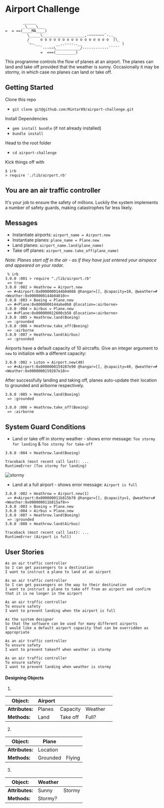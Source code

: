 # Airport Challenge

```
        ______
        _\____\___
=  = ==(____MA____)
          \_____\___________________,-~~~~~~~`-.._
          /     o o o o o o o o o o o o o o o o  |\_
          `~-.__       __..----..__                  )
                `---~~\___________/------------`````
                =  ===(_________)
```

This programme controls the flow of planes at an airport. The planes can land and take off provided that the weather is sunny. Occasionally it may be stormy, in which case no planes can land or take off.

## Getting Started

Clone this repo
- `git clone git@github.com:Mintar89/airport-challenge.git`

Install Dependencies
- `gem install bundle` (if not already installed)
- `bundle install`

Head to the root folder
- `cd airport-challenge`

Kick things off with

 ```Shell
$ irb
> require './lib/airport.rb'
```

## You are an air traffic controller

It's your job to ensure the safety of millions. Luckily the system implements a number of safety guards, making catastrophes far less likely.


## Messages

- Instantiate airports: `airport_name = Airport.new`
- Instantiate planes: `plane_name = Plane.new`
- Land planes: `airport_name.land(plane_name)`
- Take off planes: `airport_name.take_off(plane_name)`

_Note: Planes start off in the air - as if they have just entered your airspace and appeared on your radar._

```
 % irb
3.0.0 :001 > require "./lib/airport.rb"
 => true 
3.0.0 :002 > Heathrow = Airport.new
 => #<Airport:0x0000000144b04088 @hangar=[], @capacity=10, @weather=#<Weather:0x0000000144b04010>> 
3.0.0 :003 > Boeing = Plane.new
 => #<Plane:0x0000000144abe0b0 @location=:airborne> 
3.0.0 :004 > Airbus = Plane.new
 => #<Plane:0x000000012600cb58 @location=:airborne> 
3.0.0 :005 > Heathrow.land(Boeing)
 => :grounded 
3.0.0 :006 > Heathrow.take_off(Boeing)
 => :airborne 
3.0.0 :007 > Heathrow.land(Airbus)
 => :grounded 
```

Airports have a default capacity of 10 aircrafts. Give an integer argument to `new` to initialize with a different capacity:

```
3.0.0 :002 > Luton = Airport.new(40)
 => #<Airport:0x0000000159287e90 @hangar=[], @capacity=40, @weather=#<Weather:0x0000000159287e18>> 

```

After successfully landing and taking off, planes auto-update their location to grounded and airborne respectively. 

```
3.0.0 :005 > Heathrow.land(Boeing)
 => :grounded 

3.0.0 :006 > Heathrow.take_off(Boeing)
 => :airborne
```

## System Guard Conditions

- Land or take off in stormy weather - shows error message: `Too stormy for landing` & `Too stormy for take-off`

```
3.0.0 :004 > Heathrow.land(Boeing)

Traceback (most recent call last): ...
RuntimeError (Too stormy for landing)
```
![stormy](https://media.giphy.com/media/M9tpu3TPG42n6/giphy.gif)

- Land at a full airport - shows error message: `Airport is full`

```
3.0.0 :002 > Heathrow = Airport.new(1)
 => #<Airport:0x000000011b815b70 @hangar=[], @capacity=1, @weather=#<Weather:0x000000011b815af8>> 
3.0.0 :003 > Boeing = Plane.new
3.0.0 :004 > Airbus = Plane.new
3.0.0 :007 > Heathrow.land(Boeing)
 => :grounded 
3.0.0 :008 > Heathrow.land(Airbus)

Traceback (most recent call last): ...
RuntimeError (Airport is full)
```



## User Stories

```
As an air traffic controller 
So I can get passengers to a destination 
I want to instruct a plane to land at an airport

As an air traffic controller 
So I can get passengers on the way to their destination 
I want to instruct a plane to take off from an airport and confirm that it is no longer in the airport

As an air traffic controller 
To ensure safety 
I want to prevent landing when the airport is full 

As the system designer
So that the software can be used for many different airports
I would like a default airport capacity that can be overridden as appropriate

As an air traffic controller 
To ensure safety 
I want to prevent takeoff when weather is stormy 

As an air traffic controller 
To ensure safety 
I want to prevent landing when weather is stormy 
```

#### Designing Objects ####

1.

| Object: | Airport | | | |
| ------- | ------- | - | - | - |
| **Attributes:** | Planes | Capacity | Weather |
| **Methods:** | Land | Take off | Full? | | 


2. 

| Object: | Plane | |
| ------- | ----- | - | 
| **Attributes:** | Location |
| **Methods:** | Grounded | Flying |

3. 

| Object: | Weather | |
| ------- | ----- | - |
| **Attributes:** | Sunny | Stormy |
| **Methods:** | Stormy? |
